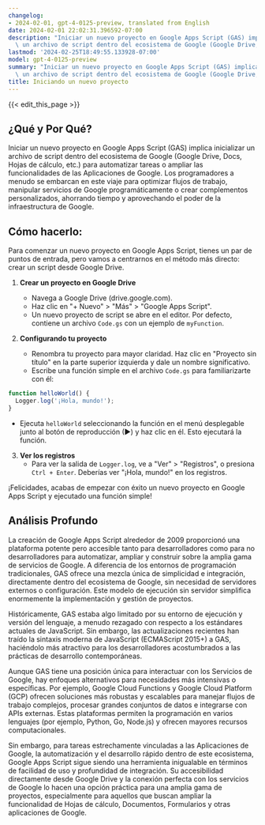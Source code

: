 ```yaml
---
changelog:
- 2024-02-01, gpt-4-0125-preview, translated from English
date: 2024-02-01 22:02:31.396592-07:00
description: "Iniciar un nuevo proyecto en Google Apps Script (GAS) implica inicializar\
  \ un archivo de script dentro del ecosistema de Google (Google Drive, Docs, Hojas\u2026"
lastmod: '2024-02-25T18:49:55.133928-07:00'
model: gpt-4-0125-preview
summary: "Iniciar un nuevo proyecto en Google Apps Script (GAS) implica inicializar\
  \ un archivo de script dentro del ecosistema de Google (Google Drive, Docs, Hojas\u2026"
title: Iniciando un nuevo proyecto
---
```


{{< edit_this_page >}}

## ¿Qué y Por Qué?

Iniciar un nuevo proyecto en Google Apps Script (GAS) implica inicializar un archivo de script dentro del ecosistema de Google (Google Drive, Docs, Hojas de cálculo, etc.) para automatizar tareas o ampliar las funcionalidades de las Aplicaciones de Google. Los programadores a menudo se embarcan en este viaje para optimizar flujos de trabajo, manipular servicios de Google programáticamente o crear complementos personalizados, ahorrando tiempo y aprovechando el poder de la infraestructura de Google.

## Cómo hacerlo:

Para comenzar un nuevo proyecto en Google Apps Script, tienes un par de puntos de entrada, pero vamos a centrarnos en el método más directo: crear un script desde Google Drive.

1. **Crear un proyecto en Google Drive**
   - Navega a Google Drive (drive.google.com).
   - Haz clic en "+ Nuevo" > "Más" > "Google Apps Script".
   - Un nuevo proyecto de script se abre en el editor. Por defecto, contiene un archivo `Code.gs` con un ejemplo de `myFunction`.

2. **Configurando tu proyecto**
   - Renombra tu proyecto para mayor claridad. Haz clic en "Proyecto sin título" en la parte superior izquierda y dale un nombre significativo.
   - Escribe una función simple en el archivo `Code.gs` para familiarizarte con él:

```javascript
function helloWorld() {
  Logger.log('¡Hola, mundo!');
}
```

   - Ejecuta `helloWorld` seleccionando la función en el menú desplegable junto al botón de reproducción (▶) y haz clic en él. Esto ejecutará la función.

3. **Ver los registros**
   - Para ver la salida de `Logger.log`, ve a "Ver" > "Registros", o presiona `Ctrl + Enter`. Deberías ver "¡Hola, mundo!" en los registros.

¡Felicidades, acabas de empezar con éxito un nuevo proyecto en Google Apps Script y ejecutado una función simple!

## Análisis Profundo

La creación de Google Apps Script alrededor de 2009 proporcionó una plataforma potente pero accesible tanto para desarrolladores como para no desarrolladores para automatizar, ampliar y construir sobre la amplia gama de servicios de Google. A diferencia de los entornos de programación tradicionales, GAS ofrece una mezcla única de simplicidad e integración, directamente dentro del ecosistema de Google, sin necesidad de servidores externos o configuración. Este modelo de ejecución sin servidor simplifica enormemente la implementación y gestión de proyectos.

Históricamente, GAS estaba algo limitado por su entorno de ejecución y versión del lenguaje, a menudo rezagado con respecto a los estándares actuales de JavaScript. Sin embargo, las actualizaciones recientes han traído la sintaxis moderna de JavaScript (ECMAScript 2015+) a GAS, haciéndolo más atractivo para los desarrolladores acostumbrados a las prácticas de desarrollo contemporáneas.

Aunque GAS tiene una posición única para interactuar con los Servicios de Google, hay enfoques alternativos para necesidades más intensivas o específicas. Por ejemplo, Google Cloud Functions y Google Cloud Platform (GCP) ofrecen soluciones más robustas y escalables para manejar flujos de trabajo complejos, procesar grandes conjuntos de datos e integrarse con APIs externas. Estas plataformas permiten la programación en varios lenguajes (por ejemplo, Python, Go, Node.js) y ofrecen mayores recursos computacionales.

Sin embargo, para tareas estrechamente vinculadas a las Aplicaciones de Google, la automatización y el desarrollo rápido dentro de este ecosistema, Google Apps Script sigue siendo una herramienta inigualable en términos de facilidad de uso y profundidad de integración. Su accesibilidad directamente desde Google Drive y la conexión perfecta con los servicios de Google lo hacen una opción práctica para una amplia gama de proyectos, especialmente para aquellos que buscan ampliar la funcionalidad de Hojas de cálculo, Documentos, Formularios y otras aplicaciones de Google.
